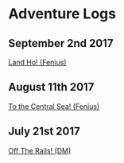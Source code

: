<!-- TITLE: Adventure Logs -->

# Adventure Logs

## September 2nd 2017
[Land Ho! (Fenius)](2017-09-02/fenius)

## August 11th 2017
[To the Central Sea! (Fenius)](2017-08-11/fenius)

## July 21st 2017
[Off The Rails!  (DM)](2017-07-21/dm)

